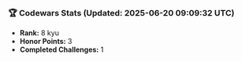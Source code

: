 ### 🏆 Codewars Stats (Updated: 2025-06-20 09:09:32 UTC)

- **Rank:** 8 kyu
- **Honor Points:** 3
- **Completed Challenges:** 1
